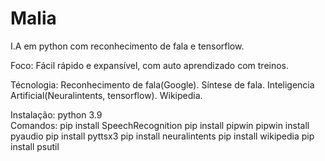 # Malia
 I.A em python com reconhecimento de fala e tensorflow.

 Foco:
 Fácil rápido e expansível, com auto aprendizado com treinos.

 Técnologia:
    Reconhecimento de fala(Google).
    Síntese de fala.
    Inteligencia Artificial(Neuralintents, tensorflow).
    Wikipedia.

Instalação:
  python 3.9  
    Comandos:
        pip install SpeechRecognition
        pip install pipwin
        pipwin install pyaudio
        pip install pyttsx3
        pip install neuralintents
        pip install wikipedia
        pip install psutil


